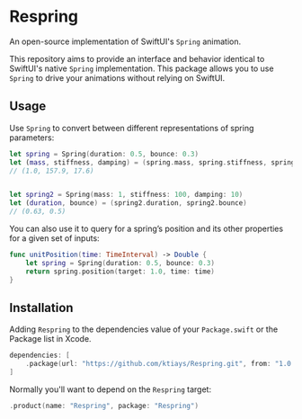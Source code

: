 # Respring

An open-source implementation of SwiftUI's `Spring` animation.

This repository aims to provide an interface and behavior identical to SwiftUI's native `Spring` implementation.
This package allows you to use `Spring` to drive your animations without relying on SwiftUI.

## Usage

Use `Spring` to convert between different representations of spring parameters:

```swift
let spring = Spring(duration: 0.5, bounce: 0.3)
let (mass, stiffness, damping) = (spring.mass, spring.stiffness, spring.damping)
// (1.0, 157.9, 17.6)


let spring2 = Spring(mass: 1, stiffness: 100, damping: 10)
let (duration, bounce) = (spring2.duration, spring2.bounce)
// (0.63, 0.5)
```

You can also use it to query for a spring’s position and its other properties for a given set of inputs:

```swift
func unitPosition(time: TimeInterval) -> Double {
    let spring = Spring(duration: 0.5, bounce: 0.3)
    return spring.position(target: 1.0, time: time)
}
```

## Installation

Adding `Respring` to the dependencies value of your `Package.swift` or the Package list in Xcode.

```swift
dependencies: [
    .package(url: "https://github.com/ktiays/Respring.git", from: "1.0.0")
]
```

Normally you'll want to depend on the `Respring` target:

```swift
.product(name: "Respring", package: "Respring")
```
